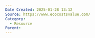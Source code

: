 ```yaml
---
Date Created: 2025-01-28 13:12
Source: https://www.ecocostsvalue.com/
Category:
  - Resource
Parent:
---
```

